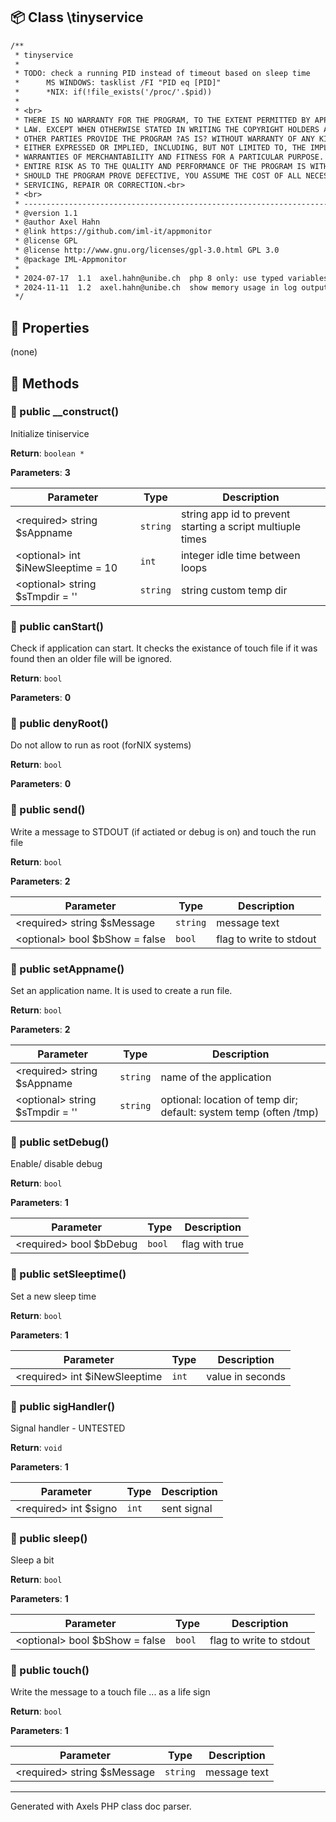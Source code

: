 ## 📦 Class \tinyservice

```txt
/**
 * tinyservice
 *
 * TODO: check a running PID instead of timeout based on sleep time
 *      MS WINDOWS: tasklist /FI "PID eq [PID]"
 *      *NIX: if(!file_exists('/proc/'.$pid))
 *
 * <br>
 * THERE IS NO WARRANTY FOR THE PROGRAM, TO THE EXTENT PERMITTED BY APPLICABLE <br>
 * LAW. EXCEPT WHEN OTHERWISE STATED IN WRITING THE COPYRIGHT HOLDERS AND/OR <br>
 * OTHER PARTIES PROVIDE THE PROGRAM ?AS IS? WITHOUT WARRANTY OF ANY KIND, <br>
 * EITHER EXPRESSED OR IMPLIED, INCLUDING, BUT NOT LIMITED TO, THE IMPLIED <br>
 * WARRANTIES OF MERCHANTABILITY AND FITNESS FOR A PARTICULAR PURPOSE. THE <br>
 * ENTIRE RISK AS TO THE QUALITY AND PERFORMANCE OF THE PROGRAM IS WITH YOU. <br>
 * SHOULD THE PROGRAM PROVE DEFECTIVE, YOU ASSUME THE COST OF ALL NECESSARY <br>
 * SERVICING, REPAIR OR CORRECTION.<br>
 * <br>
 * --------------------------------------------------------------------------------<br>
 * @version 1.1
 * @author Axel Hahn
 * @link https://github.com/iml-it/appmonitor
 * @license GPL
 * @license http://www.gnu.org/licenses/gpl-3.0.html GPL 3.0
 * @package IML-Appmonitor
 * 
 * 2024-07-17  1.1  axel.hahn@unibe.ch  php 8 only: use typed variables
 * 2024-11-11  1.2  axel.hahn@unibe.ch  show memory usage in log output
 */
```

## 🔶 Properties

(none)

## 🔷 Methods

### 🔹 public __construct()

Initialize tiniservice

**Return**: `boolean *`

**Parameters**: **3**

| Parameter | Type | Description
|--         |--    |--
| \<required\> string $sAppname | `string` | string   app id to prevent starting a script multiuple times
| \<optional\> int $iNewSleeptime = 10 | `int` | integer  idle time between loops
| \<optional\> string $sTmpdir = '' | `string` | string   custom temp dir


### 🔹 public canStart()

Check if application can start. It checks the existance of touch fileif it was found then an older file will be ignored.


**Return**: `bool`

**Parameters**: **0**


### 🔹 public denyRoot()

Do not allow to run as root (forNIX systems)

**Return**: `bool`

**Parameters**: **0**


### 🔹 public send()

Write a message to STDOUT (if actiated or debug is on) andtouch the run file


**Return**: `bool`

**Parameters**: **2**

| Parameter | Type | Description
|--         |--    |--
| \<required\> string $sMessage | `string` | message text
| \<optional\> bool $bShow = false | `bool` | flag to write to stdout


### 🔹 public setAppname()

Set an application name.It is used to create a run file.


**Return**: `bool`

**Parameters**: **2**

| Parameter | Type | Description
|--         |--    |--
| \<required\> string $sAppname | `string` | name of the application
| \<optional\> string $sTmpdir = '' | `string` | optional: location of temp dir; default: system temp (often /tmp)


### 🔹 public setDebug()

Enable/ disable debug


**Return**: `bool`

**Parameters**: **1**

| Parameter | Type | Description
|--         |--    |--
| \<required\> bool $bDebug | `bool` | flag with true|false


### 🔹 public setSleeptime()

Set a new sleep time

**Return**: `bool`

**Parameters**: **1**

| Parameter | Type | Description
|--         |--    |--
| \<required\> int $iNewSleeptime | `int` | value in seconds


### 🔹 public sigHandler()

Signal handler - UNTESTED

**Return**: `void`

**Parameters**: **1**

| Parameter | Type | Description
|--         |--    |--
| \<required\> int $signo | `int` | sent signal


### 🔹 public sleep()

Sleep a bit


**Return**: `bool`

**Parameters**: **1**

| Parameter | Type | Description
|--         |--    |--
| \<optional\> bool $bShow = false | `bool` | flag to write to stdout


### 🔹 public touch()

Write the message to a touch file ... as a life sign


**Return**: `bool`

**Parameters**: **1**

| Parameter | Type | Description
|--         |--    |--
| \<required\> string $sMessage | `string` | message text




---
Generated with Axels PHP class doc parser.